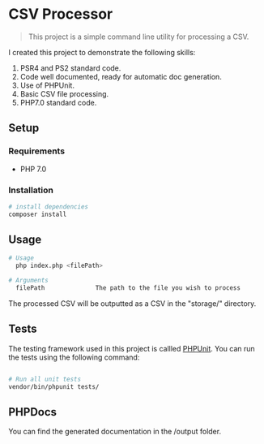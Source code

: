 # CSV Processor

> This project is a simple command line utility for processing a CSV.

I created this project to demonstrate the following skills:
1. PSR4 and PS2 standard code.
2. Code well documented, ready for automatic doc generation.
3. Use of PHPUnit.
4. Basic CSV file processing.
5. PHP7.0 standard code.

## Setup

### Requirements

- PHP 7.0

### Installation

``` bash
# install dependencies
composer install
```

## Usage

``` bash
# Usage
  php index.php <filePath>

# Arguments
  filePath              The path to the file you wish to process
```
The processed CSV will be outputted as a CSV in the "storage/" directory.

## Tests

The testing framework used in this project is callled [PHPUnit](https://phpunit.de/).
You can run the tests using the following command:
``` bash

# Run all unit tests
vendor/bin/phpunit tests/
```

## PHPDocs

You can find the generated documentation in the /output folder.